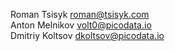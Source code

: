 Roman Tsisyk roman@tsisyk.com  
Anton Melnikov volt0@picodata.io  
Dmitriy Koltsov dkoltsov@picodata.io  
